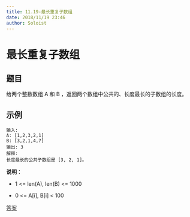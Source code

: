 ```yaml
---
title: 11.19-最长重复子数组
date: 2018/11/19 23:46
author: Soloist
---
```

    
# 最长重复子数组

## 题目

给两个整数数组 A 和 B ，返回两个数组中公共的、长度最长的子数组的长度。

## 示例

    输入:
    A: [1,2,3,2,1]
    B: [3,2,1,4,7]
    输出: 3
    解释: 
    长度最长的公共子数组是 [3, 2, 1]。
    
**说明**：

* 1 <= len(A), len(B) <= 1000

* 0 <= A[i], B[i] < 100

[答案](https://github.com/aSoloist/java-algorithm/blob/master/code/11.19/Solution.java)